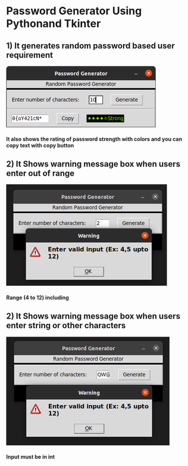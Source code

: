 # Password Generator Using Pythonand Tkinter

## 1) It generates random password based user requirement
![](imgs/pswd1.png)
#### It also shows the rating of password strength with colors and you can copy text with copy button

## 2) It Shows warning message box when users enter out of range 
![](imgs/pswd2.1.png)
#### Range (4 to 12) including

## 2) It Shows warning message box when users enter string or other characters 
![](imgs/pswd3.1.png)
#### Input must be in int
